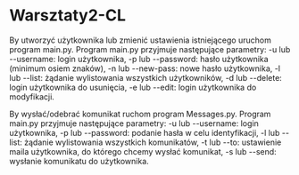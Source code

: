 # Warsztaty2-CL

By utworzyć użytkownika lub zmienić ustawienia istniejącego uruchom program main.py.
Program main.py przyjmuje następujące parametry:
-u lub --username: login użytkownika,
-p lub --password: hasło użytkownika (minimum osiem znaków),
-n lub --new-pass: nowe hasło użytkownika,
-l lub --list: żądanie wylistowania wszystkich użytkowników,
-d lub --delete: login użytkownika do usunięcia,
-e lub --edit: login użytkownika do modyfikacji.

By wysłać/odebrać komunikat ruchom program Messages.py.
Program main.py przyjmuje następujące parametry:
-u lub --username: login użytkownika,
-p lub --password: podanie hasła w celu identyfikacji,
-l lub --list: żądanie wylistowania wszystkich komunikatów,
-t lub --to: ustawienie maila użytkownika, do którego chcemy wysłać komunikat,
-s lub --send: wysłanie komunikatu do użytkownika.
